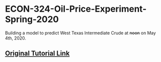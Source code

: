 # ECON-324-Oil-Price-Experiment-Spring-2020
Building a model to predict West Texas Intermediate Crude at ~~noon~~ on May 4th, 2020.


## [Original Tutorial Link](https://rviews.rstudio.com/2017/03/17/quandl-and-forecasting/)

